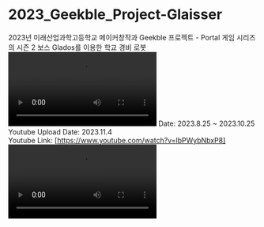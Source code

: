 # 2023_Geekble_Project-Glaisser
2023년 미래산업과학고등학교 메이커창작과 Geekble 프로젝트 - Portal 게임 시리즈의 시즌 2 보스 Glados를 이용한 학교 경비 로봇<br>
<video src="https://github.com/hyun0810d/2023_Geekble_Project-Glaisser/assets/84117112/fdaa14c3-3bab-4185-89e1-f17258067645"></video>
Date: 2023.8.25 ~ 2023.10.25<br>
Youtube Upload Date: 2023.11.4<br>
Youtube Link: [https://www.youtube.com/watch?v=lbPWybNbxP8]<br>
<video src="https://www.youtube.com/watch?v=lbPWybNbxP8" alt="2023 긱블 프로젝트"></video>
